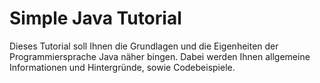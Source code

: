 # Simple Java Tutorial

Dieses Tutorial soll Ihnen die Grundlagen und die Eigenheiten der Programmiersprache Java näher bingen. Dabei werden Ihnen allgemeine Informationen und Hintergründe, sowie Codebeispiele.
